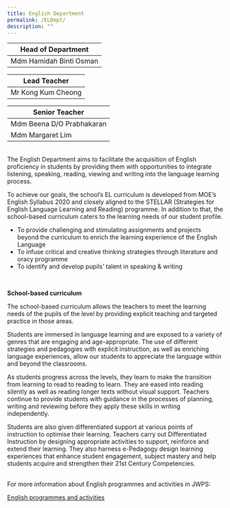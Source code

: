 ```yaml
---
title: English Department
permalink: /ELDept/
description: ""
---
```

| Head of Department |
| --- |
| Mdm Hamidah Binti Osman |<br>

  



 
| Lead Teacher |
| --- |
| Mr Kong Kum Cheong |<br> 

| Senior Teacher |
| --- |
| Mdm Beena D/O Prabhakaran
| Mdm Margaret Lim

<br>
The English Department aims to facilitate the acquisition of English proficiency in students by providing them with opportunities to integrate listening, speaking, reading, viewing and writing into the language learning process.
<br>

To achieve our goals, the school’s EL curriculum is developed from MOE’s English Syllabus 2020 and closely aligned to the STELLAR (Strategies for English Language Learning and Reading) programme. In addition to that, the school-based curriculum caters to the learning needs of our student profile.
<br>

* To provide challenging and stimulating assignments and projects beyond the curriculum to enrich the learning experience of the English Language
* To infuse critical and creative thinking strategies through literature and oracy programme
* To identify and develop pupils’ talent in speaking &amp; writing

<br>

**School-based curriculum**

The school-based curriculum allows the teachers to meet the learning needs of the pupils of the level by providing explicit teaching and targeted practice in those areas.<br>

Students are immersed in language learning and are exposed to a variety of genres that are engaging and age-appropriate. The use of different strategies and pedagogies with explicit instruction, as well as enriching language experiences, allow our students to appreciate the language within and beyond the classrooms.<br>

As students progress across the levels, they learn to make the transition from learning to read to reading to learn. They are eased into reading silently as well as reading longer texts without visual support. Teachers continue to provide students with guidance in the processes of planning, writing and reviewing before they apply these skills in writing independently.<br>

Students are also given differentiated support at various points of instruction to optimise their learning. Teachers carry out Differentiated Instruction by designing appropriate activities to support, reinforce and extend their learning. They also harness e-Pedagogy design learning experiences that enhance student engagement, subject mastery and help students acquire and strengthen their 21st Century Competencies.


<br>
For more information about English programmes and activities in JWPS:

[English programmes and activities](/ELprogram)